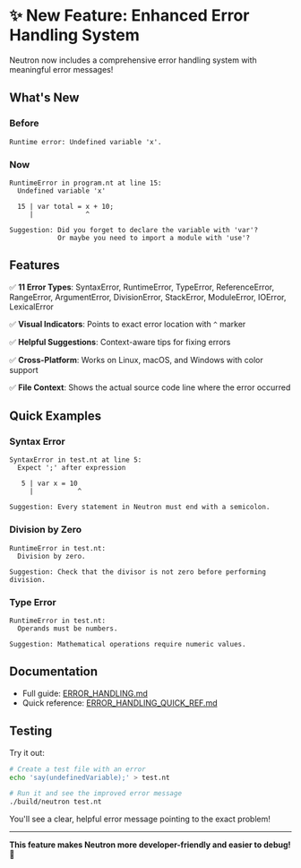 # ✨ New Feature: Enhanced Error Handling System

Neutron now includes a comprehensive error handling system with meaningful error messages!

## What's New

### Before
```
Runtime error: Undefined variable 'x'.
```

### Now
```
RuntimeError in program.nt at line 15:
  Undefined variable 'x'

  15 | var total = x + 10;
     |             ^

Suggestion: Did you forget to declare the variable with 'var'? 
            Or maybe you need to import a module with 'use'?
```

## Features

✅ **11 Error Types**: SyntaxError, RuntimeError, TypeError, ReferenceError, RangeError, ArgumentError, DivisionError, StackError, ModuleError, IOError, LexicalError

✅ **Visual Indicators**: Points to exact error location with `^` marker

✅ **Helpful Suggestions**: Context-aware tips for fixing errors

✅ **Cross-Platform**: Works on Linux, macOS, and Windows with color support

✅ **File Context**: Shows the actual source code line where the error occurred

## Quick Examples

### Syntax Error
```
SyntaxError in test.nt at line 5:
  Expect ';' after expression

   5 | var x = 10
     |           ^

Suggestion: Every statement in Neutron must end with a semicolon.
```

### Division by Zero
```
RuntimeError in test.nt:
  Division by zero.

Suggestion: Check that the divisor is not zero before performing division.
```

### Type Error
```
RuntimeError in test.nt:
  Operands must be numbers.

Suggestion: Mathematical operations require numeric values.
```

## Documentation

- Full guide: [ERROR_HANDLING.md](ERROR_HANDLING.md)
- Quick reference: [ERROR_HANDLING_QUICK_REF.md](ERROR_HANDLING_QUICK_REF.md)

## Testing

Try it out:
```bash
# Create a test file with an error
echo 'say(undefinedVariable);' > test.nt

# Run it and see the improved error message
./build/neutron test.nt
```

You'll see a clear, helpful error message pointing to the exact problem!

---

**This feature makes Neutron more developer-friendly and easier to debug!** 🎉
